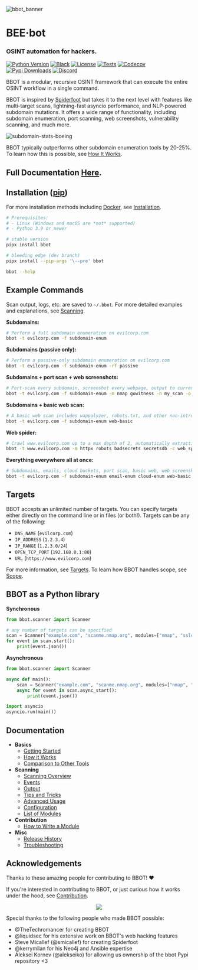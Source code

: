 ![bbot_banner](https://user-images.githubusercontent.com/20261699/158000235-6c1ace81-a267-4f8e-90a1-f4c16884ebac.png)

# BEE·bot

### OSINT automation for hackers.

[![Python Version](https://img.shields.io/badge/python-3.9+-FF8400)](https://www.python.org) [![Black](https://img.shields.io/badge/code%20style-black-000000.svg)](https://github.com/psf/black) [![License](https://img.shields.io/badge/license-GPLv3-FF8400.svg)](https://github.com/blacklanternsecurity/bbot/blob/dev/LICENSE) [![Tests](https://github.com/blacklanternsecurity/bbot/actions/workflows/tests.yml/badge.svg?branch=stable)](https://github.com/blacklanternsecurity/bbot/actions?query=workflow%3A"tests") [![Codecov](https://codecov.io/gh/blacklanternsecurity/bbot/branch/dev/graph/badge.svg?token=IR5AZBDM5K)](https://codecov.io/gh/blacklanternsecurity/bbot) [![Pypi Downloads](https://img.shields.io/pypi/dm/bbot)](https://pypi.org/project/bbot) [![Discord](https://img.shields.io/discord/859164869970362439)](https://discord.com/invite/PZqkgxu5SA)

BBOT is a modular, recursive OSINT framework that can execute the entire OSINT workflow in a single command.

BBOT is inspired by [Spiderfoot](https://github.com/smicallef/spiderfoot) but takes it to the next level with features like multi-target scans, lightning-fast asyncio performance, and NLP-powered subdomain mutations. It offers a wide range of functionality, including subdomain enumeration, port scanning, web screenshots, vulnerability scanning, and much more. 

![subdomain-stats-boeing](https://github.com/blacklanternsecurity/bbot/assets/20261699/de0154c1-476e-4337-9599-45a1c5e0e78b)

BBOT typically outperforms other subdomain enumeration tools by 20-25%. To learn how this is possible, see [How It Works](https://www.blacklanternsecurity.com/bbot/how_it_works/).

## Full Documentation [Here](https://www.blacklanternsecurity.com/bbot/).

## Installation ([pip](https://pypi.org/project/bbot/))

For more installation methods including [Docker](https://hub.docker.com/r/blacklanternsecurity/bbot), see [Installation](https://www.blacklanternsecurity.com/bbot/#installation).

```bash
# Prerequisites:
# - Linux (Windows and macOS are *not* supported)
# - Python 3.9 or newer

# stable version
pipx install bbot

# bleeding edge (dev branch)
pipx install --pip-args '\--pre' bbot

bbot --help
```

## Example Commands

Scan output, logs, etc. are saved to `~/.bbot`. For more detailed examples and explanations, see [Scanning](https://www.blacklanternsecurity.com/bbot/scanning).

<!-- BBOT EXAMPLE COMMANDS -->
**Subdomains:**

```bash
# Perform a full subdomain enumeration on evilcorp.com
bbot -t evilcorp.com -f subdomain-enum
```

**Subdomains (passive only):**

```bash
# Perform a passive-only subdomain enumeration on evilcorp.com
bbot -t evilcorp.com -f subdomain-enum -rf passive
```

**Subdomains + port scan + web screenshots:**

```bash
# Port-scan every subdomain, screenshot every webpage, output to current directory
bbot -t evilcorp.com -f subdomain-enum -m nmap gowitness -n my_scan -o .
```

**Subdomains + basic web scan:**

```bash
# A basic web scan includes wappalyzer, robots.txt, and other non-intrusive web modules
bbot -t evilcorp.com -f subdomain-enum web-basic
```

**Web spider:**

```bash
# Crawl www.evilcorp.com up to a max depth of 2, automatically extracting emails, secrets, etc.
bbot -t www.evilcorp.com -m httpx robots badsecrets secretsdb -c web_spider_distance=2 web_spider_depth=2
```

**Everything everywhere all at once:**

```bash
# Subdomains, emails, cloud buckets, port scan, basic web, web screenshots, nuclei
bbot -t evilcorp.com -f subdomain-enum email-enum cloud-enum web-basic -m nmap gowitness nuclei --allow-deadly
```
<!-- END BBOT EXAMPLE COMMANDS -->

## Targets

BBOT accepts an unlimited number of targets. You can specify targets either directly on the command line or in files (or both!). Targets can be any of the following:

- `DNS_NAME` (`evilcorp.com`)
- `IP_ADDRESS` (`1.2.3.4`)
- `IP_RANGE` (`1.2.3.0/24`)
- `OPEN_TCP_PORT` (`192.168.0.1:80`)
- `URL` (`https://www.evilcorp.com`)

For more information, see [Targets](https://www.blacklanternsecurity.com/bbot/scanning/#targets-t). To learn how BBOT handles scope, see [Scope](https://www.blacklanternsecurity.com/bbot/scanning/#scope).

## BBOT as a Python library

**Synchronous**

```python
from bbot.scanner import Scanner

# any number of targets can be specified
scan = Scanner("example.com", "scanme.nmap.org", modules=["nmap", "sslcert"])
for event in scan.start():
    print(event.json())
```

**Asynchronous**

```python
from bbot.scanner import Scanner

async def main():
    scan = Scanner("example.com", "scanme.nmap.org", modules=["nmap", "sslcert"])
    async for event in scan.async_start():
        print(event.json())

import asyncio
asyncio.run(main())
```

## Documentation

<!-- BBOT DOCS TOC -->
- **Basics**
    - [Getting Started](https://www.blacklanternsecurity.com/bbot/)
    - [How it Works](https://www.blacklanternsecurity.com/bbot/how_it_works)
    - [Comparison to Other Tools](https://www.blacklanternsecurity.com/bbot/comparison)
- **Scanning**
    - [Scanning Overview](https://www.blacklanternsecurity.com/bbot/scanning/)
    - [Events](https://www.blacklanternsecurity.com/bbot/scanning/events)
    - [Output](https://www.blacklanternsecurity.com/bbot/scanning/output)
    - [Tips and Tricks](https://www.blacklanternsecurity.com/bbot/scanning/tips_and_tricks)
    - [Advanced Usage](https://www.blacklanternsecurity.com/bbot/scanning/advanced)
    - [Configuration](https://www.blacklanternsecurity.com/bbot/scanning/configuration)
    - [List of Modules](https://www.blacklanternsecurity.com/bbot/scanning/list_of_modules)
- **Contribution**
    - [How to Write a Module](https://www.blacklanternsecurity.com/bbot/contribution)
- **Misc**
    - [Release History](https://www.blacklanternsecurity.com/bbot/release_history)
    - [Troubleshooting](https://www.blacklanternsecurity.com/bbot/troubleshooting)
<!-- END BBOT DOCS TOC -->

## Acknowledgements

Thanks to these amazing people for contributing to BBOT! :heart:

If you're interested in contributing to BBOT, or just curious how it works under the hood, see [Contribution](https://www.blacklanternsecurity.com/bbot/contribution/).

<p align="center">
<a href="https://github.com/blacklanternsecurity/bbot/graphs/contributors">
  <img src="https://contrib.rocks/image?repo=blacklanternsecurity/bbot&max=500">
</a>
</p>

Special thanks to the following people who made BBOT possible:

- @TheTechromancer for creating BBOT
- @liquidsec for his extensive work on BBOT's web hacking features
- Steve Micallef (@smicallef) for creating Spiderfoot
- @kerrymilan for his Neo4j and Ansible expertise
- Aleksei Kornev (@alekseiko) for allowing us ownership of the bbot Pypi repository <3
